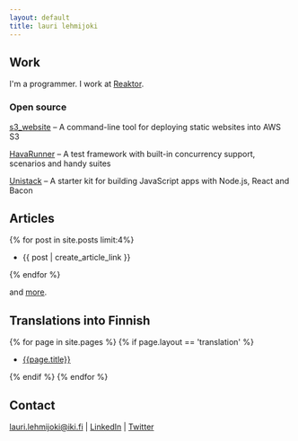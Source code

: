 ```yaml
---
layout: default
title: lauri lehmijoki
---
```

## Work

I'm a programmer. I work at [Reaktor](http://reaktor.fi).

### Open source

[s3_website](https://github.com/laurilehmijoki/s3_website) –
  A command-line tool for deploying static websites into AWS S3

[HavaRunner](https://github.com/havarunner/havarunner) –
  A test framework with built-in concurrency support, scenarios and handy suites

[Unistack](http://laurilehmijoki.github.io/unistack/) –
  A starter kit for building JavaScript apps with Node.js, React and Bacon

## Articles
{% for post in site.posts limit:4%}

* {{ post | create_article_link }}

{% endfor %}

and [more](/articles/).

## Translations into Finnish

{% for page in site.pages %}
  {% if page.layout == 'translation' %}

  * [{{page.title}}]({{page.url}})

  {% endif %}
{% endfor %}

## Contact

lauri.lehmijoki@iki.fi | [LinkedIn](http://fi.linkedin.com/in/laurilehmijoki) | [Twitter](https://twitter.com/laurilehmijoki)
